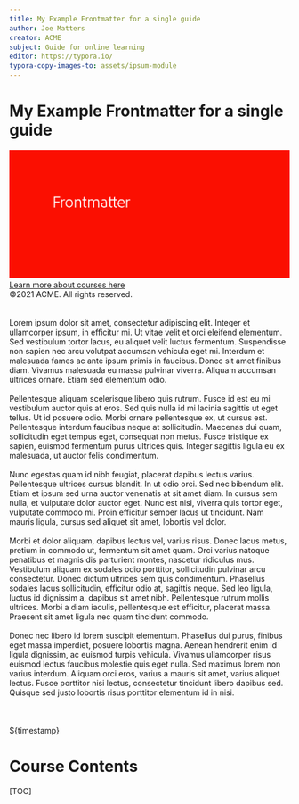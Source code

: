 ```yaml
---
title: My Example Frontmatter for a single guide
author: Joe Matters
creator: ACME
subject: Guide for online learning
editor: https://typora.io/
typora-copy-images-to: assets/ipsum-module
---
```


# My Example Frontmatter for a single guide

<div class="cover-page"> 
  <img src="assets/cover_image.png"></img>
  <a href="#">Learn more about courses here</a>
</div>

<div class="copyright"> 
©2021 ACME. All rights reserved. 
</br>
</br></br>
Lorem ipsum dolor sit amet, consectetur adipiscing elit. Integer et ullamcorper ipsum, in efficitur mi. Ut vitae velit et orci eleifend elementum. Sed vestibulum tortor lacus, eu aliquet velit luctus fermentum. Suspendisse non sapien nec arcu volutpat accumsan vehicula eget mi. Interdum et malesuada fames ac ante ipsum primis in faucibus. Donec sit amet finibus diam. Vivamus malesuada eu massa pulvinar viverra. Aliquam accumsan ultrices ornare. Etiam sed elementum odio.
</br></br>
Pellentesque aliquam scelerisque libero quis rutrum. Fusce id est eu mi vestibulum auctor quis at eros. Sed quis nulla id mi lacinia sagittis ut eget tellus. Ut id posuere odio. Morbi ornare pellentesque ex, ut cursus est. Pellentesque interdum faucibus neque at sollicitudin. Maecenas dui quam, sollicitudin eget tempus eget, consequat non metus. Fusce tristique ex sapien, euismod fermentum purus ultrices quis. Integer sagittis ligula eu ex malesuada, ut auctor felis condimentum.
</br></br>
Nunc egestas quam id nibh feugiat, placerat dapibus lectus varius. Pellentesque ultrices cursus blandit. In ut odio orci. Sed nec bibendum elit. Etiam et ipsum sed urna auctor venenatis at sit amet diam. In cursus sem nulla, et vulputate dolor auctor eget. Nunc est nisi, viverra quis tortor eget, vulputate commodo mi. Proin efficitur semper lacus ut tincidunt. Nam mauris ligula, cursus sed aliquet sit amet, lobortis vel dolor.
</br></br>
Morbi et dolor aliquam, dapibus lectus vel, varius risus. Donec lacus metus, pretium in commodo ut, fermentum sit amet quam. Orci varius natoque penatibus et magnis dis parturient montes, nascetur ridiculus mus. Vestibulum aliquam ex sodales odio porttitor, sollicitudin pulvinar arcu consectetur. Donec dictum ultrices sem quis condimentum. Phasellus sodales lacus sollicitudin, efficitur odio at, sagittis neque. Sed leo ligula, luctus id dignissim a, dapibus sit amet nibh. Pellentesque rutrum mollis ultrices. Morbi a diam iaculis, pellentesque est efficitur, placerat massa. Praesent sit amet ligula nec quam tincidunt commodo.
</br></br>
Donec nec libero id lorem suscipit elementum. Phasellus dui purus, finibus eget massa imperdiet, posuere lobortis magna. Aenean hendrerit enim id ligula dignissim, ac euismod turpis vehicula. Vivamus ullamcorper risus euismod lectus faucibus molestie quis eget nulla. Sed maximus lorem non varius interdum. Aliquam orci eros, varius a mauris sit amet, varius aliquet lectus. Fusce porttitor nisi lectus, consectetur tincidunt libero dapibus sed. Quisque sed justo lobortis risus porttitor elementum id in nisi.
</br></br></br></br>
<div class="last-updated">${timestamp}</div>
</div>
<div class="page-break"></div>

# Course Contents
[TOC]